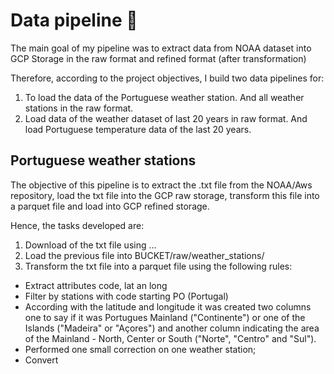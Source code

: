 # Data pipeline 🤖

The main goal of my pipeline was to extract data from NOAA dataset into GCP Storage in the raw format and refined format (after transformation)

Therefore, according to the project objectives, I build two data pipelines for:
1. To load the data of the Portuguese weather station. And all weather stations in the raw format.
2. Load data of the weather dataset of last 20 years in raw format. And load Portuguese temperature data of the last 20 years.

## Portuguese weather stations

The objective of this pipeline is to extract the .txt file from the NOAA/Aws repository, load the txt file into the GCP raw storage, transform this file into a parquet file and load into GCP refined storage.

Hence, the tasks developed are:
1. Download of the txt file using ...
2. Load the previous file into BUCKET/raw/weather_stations/
3. Transform the txt file into a parquet file using the following rules:
* Extract attributes code, lat an long
* Filter by stations with code starting PO (Portugal)
* According with the latitude and longitude it was created two columns one to say if it was Portugues Mainland ("Continente") or one of the Islands ("Madeira" or "Açores") and another column indicating the area of the Mainland - North, Center or South ("Norte", "Centro" and "Sul").
* Performed one small correction on one weather station;
* Convert



